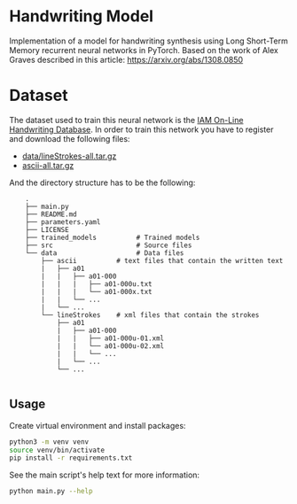 # Handwriting Model
Implementation of a model for handwriting synthesis using Long Short-Term Memory recurrent neural networks in PyTorch. Based on the work of Alex Graves described in this article: https://arxiv.org/abs/1308.0850

# Dataset
The dataset used to train this neural network is the [IAM On-Line Handwriting Database](http://www.fki.inf.unibe.ch/databases/iam-on-line-handwriting-database). In order to train this network you have to register and download the following files:

* [data/lineStrokes-all.tar.gz](http://www.fki.inf.unibe.ch/DBs/iamOnDB/data/lineStrokes-all.tar.gz)
* [ascii-all.tar.gz](http://www.fki.inf.unibe.ch/DBs/iamOnDB/data/ascii-all.tar.gz)

And the directory structure has to be the following:
```
    .
    ├── main.py                
    ├── README.md
    ├── parameters.yaml       
    ├── LICENSE
    ├── trained_models          # Trained models
    ├── src                     # Source files
    └── data                    # Data files
        ├── ascii          # text files that contain the written text
        |   ├── a01
        |   |   ├── a01-000
        |   |   |   ├── a01-000u.txt
        |   |   |   └── a01-000x.txt
        |   |   └── ...
        |   └── ...
        └── lineStrokes    # xml files that contain the strokes
            ├── a01
            |   ├── a01-000
            |   |   ├── a01-000u-01.xml
            |   |   └── a01-000u-02.xml
            |   |   └── ...
            |   └── ...
            └── ...
    
```

## Usage

Create virtual environment and install packages:

```bash
python3 -m venv venv
source venv/bin/activate
pip install -r requirements.txt
```

See the main script's help text for more information:

```bash
python main.py --help
```
